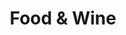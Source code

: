 ---
layout: article
title: Food & Wine
class: food-and-wine
nav-order: 6
intro: >
  Bring a large appetite. A foodie tour of South Africa will uncover hefty and succulent steaks, elegant haute cuisine, low-key braais under the sun and influences from all over Africa, the East and Europe. Wine lovers will of course be drawn to the Cape Winelands – one of the finest destinations in the world for tipsy lunches and idyllic scenery.


features:

- title: Wine Routes of South Africa
  location: Western Cape
  description: >
    South Africa boasts 18 official wine routes and 2 brandy routes – 99% of them in the country’s wine capital – the Western Cape. The bloodlines of the South African winemaking industry, our wine routes reflect not only the development of our winemaking tradition, but like a fine vintage, our country’s maturation into a full-bodied, flavourful democracy.
  link: https://ad.doubleclick.net/ddm/trackclk/N5532.1692340SECRETESCAPES.COM/B9371472.127477409;dc_trk_aid=300491192;dc_trk_cid=68261300;dc_lat=;dc_rdid=;tag_for_child_directed_treatment=

- title: Karoo Cookery School
  location: Prince Albert Karoo
  description: >
    African Relish is a recreational Karoo cookery school in Prince Albert, a quaint town in the Karoo. Gourmands increasingly visit this region for its restful atmosphere, abundance of locally grown produce, organic and small-scale food artisan producers, local wines, and gorgeous scenery.
  link: https://ad.doubleclick.net/ddm/trackclk/N5532.1692340SECRETESCAPES.COM/B9371472.127477410;dc_trk_aid=300493283;dc_trk_cid=68261300;dc_lat=;dc_rdid=;tag_for_child_directed_treatment=

- title: Eating out in Soweto
  location: Soweto
  description: >
    Eating out in Soweto offers an authentic dining experience and a taste of township life where you will find a wonderful mix of taverns, shebeens, roadside eateries and butcheries.
  link: http://uk.southafrica.net/what-to-do/food-and-wine/article-southafrica.net-eating-out-in-soweto10

- title: Old Biscuit Mill
  location: Cape Town
  description: >
    At the Old Biscuit Mill in Albert Road, Woodstock, you can dine in some of Cape Town's best restaurants, view beautiful artworks, buy designer items and, on weekends, browse one of the trendiest markets in the city.
  link: https://ad.doubleclick.net/ddm/trackclk/N5532.1692340SECRETESCAPES.COM/B9371472.127477408;dc_trk_aid=300495116;dc_trk_cid=68261300;dc_lat=;dc_rdid=;tag_for_child_directed_treatment=
---